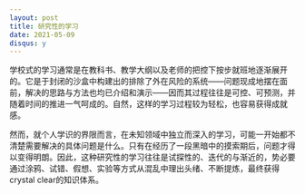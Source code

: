 ```yaml
---
layout: post
title: 研究性的学习
date: 2021-05-09
disqus: y
---
```


学校式的学习通常是在教科书、教学大纲以及老师的把控下按步就班地逐渐展开的。它是于封闭的沙盒中构建出的排除了外在风险的系统——问题现成地摆在面前，解决的思路与方法也均已介绍和演示——因而其过程往往是可控、可预测，并随着时间的推进一气呵成的。自然，这样的学习过程较为轻松，也容易获得成就感。

然而，就个人学识的界限而言，在未知领域中独立而深入的学习，可能一开始都不清楚需要解决的具体问题是什么。只有在经历了一段黑暗中的摸索期后，问题才得以变得明朗。因此，这种研究性的学习往往是试探性的、迭代的与渐近的，势必要通过涂鸦、试错、假想、实验等方式从混乱中理出头绪、不断提炼，最终获得crystal clear的知识体系。
